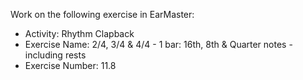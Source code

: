 Work on the following exercise in EarMaster:
- Activity: Rhythm Clapback
- Exercise Name: 2/4, 3/4 & 4/4 - 1 bar: 16th, 8th & Quarter notes - including rests
- Exercise Number: 11.8
